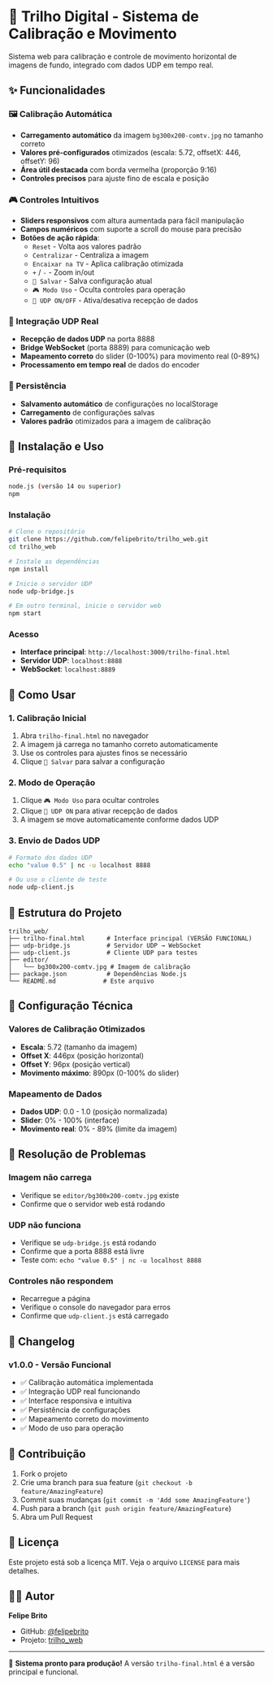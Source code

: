 # 🎯 Trilho Digital - Sistema de Calibração e Movimento

Sistema web para calibração e controle de movimento horizontal de imagens de fundo, integrado com dados UDP em tempo real.

## ✨ Funcionalidades

### 🖼️ Calibração Automática
- **Carregamento automático** da imagem `bg300x200-comtv.jpg` no tamanho correto
- **Valores pré-configurados** otimizados (escala: 5.72, offsetX: 446, offsetY: 96)
- **Área útil destacada** com borda vermelha (proporção 9:16)
- **Controles precisos** para ajuste fino de escala e posição

### 🎮 Controles Intuitivos
- **Sliders responsivos** com altura aumentada para fácil manipulação
- **Campos numéricos** com suporte a scroll do mouse para precisão
- **Botões de ação rápida**:
  - `Reset` - Volta aos valores padrão
  - `Centralizar` - Centraliza a imagem
  - `Encaixar na TV` - Aplica calibração otimizada
  - `+` / `-` - Zoom in/out
  - `💾 Salvar` - Salva configuração atual
  - `🎮 Modo Uso` - Oculta controles para operação
  - `📡 UDP ON/OFF` - Ativa/desativa recepção de dados

### 📡 Integração UDP Real
- **Recepção de dados UDP** na porta 8888
- **Bridge WebSocket** (porta 8889) para comunicação web
- **Mapeamento correto** do slider (0-100%) para movimento real (0-89%)
- **Processamento em tempo real** de dados do encoder

### 💾 Persistência
- **Salvamento automático** de configurações no localStorage
- **Carregamento** de configurações salvas
- **Valores padrão** otimizados para a imagem de calibração

## 🚀 Instalação e Uso

### Pré-requisitos
```bash
node.js (versão 14 ou superior)
npm
```

### Instalação
```bash
# Clone o repositório
git clone https://github.com/felipebrito/trilho_web.git
cd trilho_web

# Instale as dependências
npm install

# Inicie o servidor UDP
node udp-bridge.js

# Em outro terminal, inicie o servidor web
npm start
```

### Acesso
- **Interface principal**: `http://localhost:3000/trilho-final.html`
- **Servidor UDP**: `localhost:8888`
- **WebSocket**: `localhost:8889`

## 🎯 Como Usar

### 1. Calibração Inicial
1. Abra `trilho-final.html` no navegador
2. A imagem já carrega no tamanho correto automaticamente
3. Use os controles para ajustes finos se necessário
4. Clique `💾 Salvar` para salvar a configuração

### 2. Modo de Operação
1. Clique `🎮 Modo Uso` para ocultar controles
2. Clique `📡 UDP ON` para ativar recepção de dados
3. A imagem se move automaticamente conforme dados UDP

### 3. Envio de Dados UDP
```bash
# Formato dos dados UDP
echo "value 0.5" | nc -u localhost 8888

# Ou use o cliente de teste
node udp-client.js
```

## 📁 Estrutura do Projeto

```
trilho_web/
├── trilho-final.html      # Interface principal (VERSÃO FUNCIONAL)
├── udp-bridge.js          # Servidor UDP → WebSocket
├── udp-client.js          # Cliente UDP para testes
├── editor/
│   └── bg300x200-comtv.jpg # Imagem de calibração
├── package.json           # Dependências Node.js
└── README.md             # Este arquivo
```

## 🔧 Configuração Técnica

### Valores de Calibração Otimizados
- **Escala**: 5.72 (tamanho da imagem)
- **Offset X**: 446px (posição horizontal)
- **Offset Y**: 96px (posição vertical)
- **Movimento máximo**: 890px (0-100% do slider)

### Mapeamento de Dados
- **Dados UDP**: 0.0 - 1.0 (posição normalizada)
- **Slider**: 0% - 100% (interface)
- **Movimento real**: 0% - 89% (limite da imagem)

## 🐛 Resolução de Problemas

### Imagem não carrega
- Verifique se `editor/bg300x200-comtv.jpg` existe
- Confirme que o servidor web está rodando

### UDP não funciona
- Verifique se `udp-bridge.js` está rodando
- Confirme que a porta 8888 está livre
- Teste com: `echo "value 0.5" | nc -u localhost 8888`

### Controles não respondem
- Recarregue a página
- Verifique o console do navegador para erros
- Confirme que `udp-client.js` está carregado

## 📝 Changelog

### v1.0.0 - Versão Funcional
- ✅ Calibração automática implementada
- ✅ Integração UDP real funcionando
- ✅ Interface responsiva e intuitiva
- ✅ Persistência de configurações
- ✅ Mapeamento correto do movimento
- ✅ Modo de uso para operação

## 🤝 Contribuição

1. Fork o projeto
2. Crie uma branch para sua feature (`git checkout -b feature/AmazingFeature`)
3. Commit suas mudanças (`git commit -m 'Add some AmazingFeature'`)
4. Push para a branch (`git push origin feature/AmazingFeature`)
5. Abra um Pull Request

## 📄 Licença

Este projeto está sob a licença MIT. Veja o arquivo `LICENSE` para mais detalhes.

## 👨‍💻 Autor

**Felipe Brito**
- GitHub: [@felipebrito](https://github.com/felipebrito)
- Projeto: [trilho_web](https://github.com/felipebrito/trilho_web)

---

🎯 **Sistema pronto para produção!** A versão `trilho-final.html` é a versão principal e funcional.